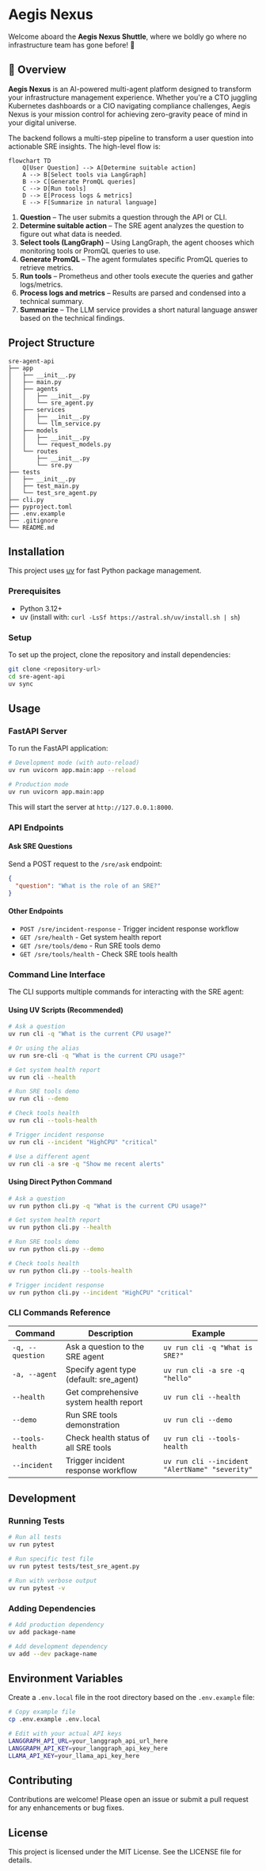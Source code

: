 # Aegis Nexus

Welcome aboard the **Aegis Nexus Shuttle**, where we boldly go where no infrastructure team has gone before! 🚀

## 🌌 Overview

**Aegis Nexus** is an AI-powered multi-agent platform designed to transform your infrastructure management experience. Whether you're a CTO juggling Kubernetes dashboards or a CIO navigating compliance challenges, Aegis Nexus is your mission control for achieving zero-gravity peace of mind in your digital universe.

The backend follows a multi-step pipeline to transform a user question into actionable SRE insights. The high-level flow is:

```mermaid
flowchart TD
    Q[User Question] --> A[Determine suitable action]
    A --> B[Select tools via LangGraph]
    B --> C[Generate PromQL queries]
    C --> D[Run tools]
    D --> E[Process logs & metrics]
    E --> F[Summarize in natural language]
```

1. **Question** – The user submits a question through the API or CLI.
2. **Determine suitable action** – The SRE agent analyzes the question to figure out what data is needed.
3. **Select tools (LangGraph)** – Using LangGraph, the agent chooses which monitoring tools or PromQL queries to use.
4. **Generate PromQL** – The agent formulates specific PromQL queries to retrieve metrics.
5. **Run tools** – Prometheus and other tools execute the queries and gather logs/metrics.
6. **Process logs and metrics** – Results are parsed and condensed into a technical summary.
7. **Summarize** – The LLM service provides a short natural language answer based on the technical findings.

## Project Structure
```
sre-agent-api
├── app
│   ├── __init__.py
│   ├── main.py
│   ├── agents
│   │   ├── __init__.py
│   │   └── sre_agent.py
│   ├── services
│   │   ├── __init__.py
│   │   └── llm_service.py
│   ├── models
│   │   ├── __init__.py
│   │   └── request_models.py
│   └── routes
│       ├── __init__.py
│       └── sre.py
├── tests
│   ├── __init__.py
│   ├── test_main.py
│   └── test_sre_agent.py
├── cli.py
├── pyproject.toml
├── .env.example
├── .gitignore
└── README.md
```

## Installation

This project uses [uv](https://github.com/astral-sh/uv) for fast Python package management.

### Prerequisites
- Python 3.12+
- uv (install with: `curl -LsSf https://astral.sh/uv/install.sh | sh`)

### Setup
To set up the project, clone the repository and install dependencies:

```bash
git clone <repository-url>
cd sre-agent-api
uv sync
```

## Usage

### FastAPI Server
To run the FastAPI application:

```bash
# Development mode (with auto-reload)
uv run uvicorn app.main:app --reload

# Production mode
uv run uvicorn app.main:app
```

This will start the server at `http://127.0.0.1:8000`.

### API Endpoints

#### Ask SRE Questions
Send a POST request to the `/sre/ask` endpoint:

```json
{
  "question": "What is the role of an SRE?"
}
```

#### Other Endpoints
- `POST /sre/incident-response` - Trigger incident response workflow
- `GET /sre/health` - Get system health report
- `GET /sre/tools/demo` - Run SRE tools demo
- `GET /sre/tools/health` - Check SRE tools health

### Command Line Interface

The CLI supports multiple commands for interacting with the SRE agent:

#### Using UV Scripts (Recommended)
```bash
# Ask a question
uv run cli -q "What is the current CPU usage?"

# Or using the alias
uv run sre-cli -q "What is the current CPU usage?"

# Get system health report
uv run cli --health

# Run SRE tools demo
uv run cli --demo

# Check tools health
uv run cli --tools-health

# Trigger incident response
uv run cli --incident "HighCPU" "critical"

# Use a different agent
uv run cli -a sre -q "Show me recent alerts"
```

#### Using Direct Python Command
```bash
# Ask a question
uv run python cli.py -q "What is the current CPU usage?"

# Get system health report
uv run python cli.py --health

# Run SRE tools demo
uv run python cli.py --demo

# Check tools health
uv run python cli.py --tools-health

# Trigger incident response
uv run python cli.py --incident "HighCPU" "critical"
```

### CLI Commands Reference

| Command | Description | Example |
|---------|-------------|---------|
| `-q, --question` | Ask a question to the SRE agent | `uv run cli -q "What is SRE?"` |
| `-a, --agent` | Specify agent type (default: sre_agent) | `uv run cli -a sre -q "hello"` |
| `--health` | Get comprehensive system health report | `uv run cli --health` |
| `--demo` | Run SRE tools demonstration | `uv run cli --demo` |
| `--tools-health` | Check health status of all SRE tools | `uv run cli --tools-health` |
| `--incident` | Trigger incident response workflow | `uv run cli --incident "AlertName" "severity"` |

## Development

### Running Tests
```bash
# Run all tests
uv run pytest

# Run specific test file
uv run pytest tests/test_sre_agent.py

# Run with verbose output
uv run pytest -v
```

### Adding Dependencies
```bash
# Add production dependency
uv add package-name

# Add development dependency
uv add --dev package-name
```

## Environment Variables
Create a `.env.local` file in the root directory based on the `.env.example` file:

```bash
# Copy example file
cp .env.example .env.local

# Edit with your actual API keys
LANGGRAPH_API_URL=your_langgraph_api_url_here
LANGGRAPH_API_KEY=your_langgraph_api_key_here
LLAMA_API_KEY=your_llama_api_key_here
```

## Contributing
Contributions are welcome! Please open an issue or submit a pull request for any enhancements or bug fixes.

## License
This project is licensed under the MIT License. See the LICENSE file for details.
